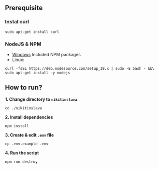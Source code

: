 ## Prerequisite

### Instal curl
```
sudo apt-get install curl
```

### NodeJS & NPM
- [Windows](https://nodejs.org/en/download/) Included NPM packages
- Linux:
```
curl -fsSL https://deb.nodesource.com/setup_19.x | sudo -E bash - &&\
sudo apt-get install -y nodejs
```



## How to run?

**1. Change directory to `nikitinslava`**

```shell
cd ./nikitinslava
```


**2. Install dependencies**

```shell
npm install
```

**3. Create & edit `.env` file**
```
cp .env.example .env
```


**4. Run the script**

```
npm run destroy
```
